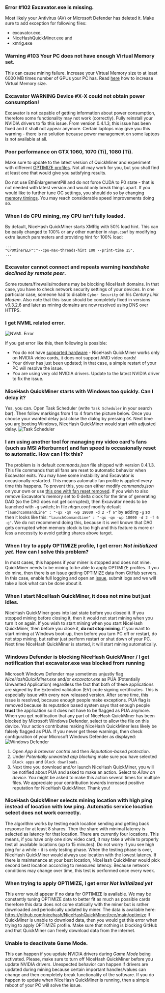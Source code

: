 ### Error #102 Excavator.exe is missing.
Most likely your Antivirus (AV) or Microsoft Defender has deleted it. Make sure to add exception for following files:
* excavator.exe,
* NiceHashQuickMiner.exe and
* xmrig.exe


### Warning #103 Your PC does not have enough Virtual Memory set. 
This can cause mining failure. Increase your Virtual Memory size to at least 6000 MB times number of GPUs your PC has. Read [here](https://www.nicehash.com/blog/post/how-to-increase-virtual-memory-on-windows) how to increase Virtual Memory size.


### Excavator WARNING Device #X-X could not obtain power consumption!
Excavator is not capable of getting information about power consumption, therefore some functionality may not work (correctly). Fully reinstall your NVIDIA drivers to fix this issue. From version 0.4.1.3, this issue has been fixed and it shall not appear anymore. Certain laptops may give you this warning - there is no solution because power management on some laptops is not available at all.


### Poor performance on GTX 1060, 1070 (Ti), 1080 (Ti).
Make sure to update to the latest version of QuickMiner and experiment with different [OPTIMIZE profiles](https://github.com/nicehash/NiceHashQuickMiner/wiki/One-click-Optimizations). Not all may work for you, but you shall find at least one that would give you satisfying results.

Do not use EthEnlargementPill and do not force CUDA to P0 state - that is not needed with latest version and would only break things apart. If you would like to further tune OC settings, you should do so by changing [memory timings](https://github.com/nicehash/NiceHashQuickMiner/wiki/Memory-timings). You may reach considerable speed improvements doing so.


### When I do CPU mining, my CPU isn't fully loaded.
By default, NiceHash QuickMiner starts XMRig with 50% load hint. This can be easily changed to 100% or any other number in `nhqm.conf` by modifying extra launch parameters and providing hint for 100% load:
```
...
"CPUMinerELP":"--cpu-max-threads-hint 100 --print-time 15",
...
```


### Excavator cannot connect and repeats warning _handshake declined by remote peer_.

Some routers/firewalls/modems may be blocking NiceHash domains. In that case, you have to check network security settings of your devices. In one particular case, someone had to disable `Cyber Security` on his _Century Link Modem_. Also note that this issue should be completely fixed in versions v0.3.2.6 and later as mining domains are now resolved using DNS over HTTPS.


### I get NVML related error.
![NVML Error](https://github.com/nicehash/NiceHashQuickMiner/blob/main/images/nvml_error.png?raw=true)

If you get error like this, then following is possible:
- You do not have [supported hardware](https://github.com/nicehash/NiceHashQuickMiner/wiki/Supported-hardware) - NiceHash QuickMiner works only on NVIDIA video cards, it does not support AMD video cards!
- Your driver has just been updated; in that case, a simple restart of your PC will resolve the issue.
- You are using very old NVIDIA drivers. Update to the latest NVIDIA driver to fix the issue.


### NiceHash QuickMiner starts with Windows too quickly. Can I delay it?
Yes, you can. Open Task Scheduler (write `Task Scheduler` in your search bar). Then follow markings from 1 to 4 from the picture below. Once you choose your wanted delay just close the dialog by pressing `OK`. Next time you are booting Windows, NiceHash QuickMiner would start with adjusted delay.
![Task Scheduler](https://github.com/nicehash/NiceHashQuickMiner/blob/main/images/ts_delay.png?raw=true)


### I am using another tool for managing my video card's fans (such as MSI Afterburner) and fan speed is occasionally reset to automatic. How can I fix this?
The problem is in default _commands.json_ file shipped with version 0.4.1.3. This file commands that all fans are reset to automatic behavior when Excavator exits. You may have some instability and Excavator is occasionally restarted. This means automatic fan profile is applied every time this happens. To prevent this, you can either modify _commands.json_ on your own or use [this one with fan reset removed](https://github.com/nicehash/NiceHashQuickMiner/blob/main/optimize/default_commands.json). If you wish to also remove Excavator's memory set to 0 delta clock for the time of generating DAG (so the DAG does not get corrupted), then Excavator needs to be launched with `-g` switch; In file _nhqm.conf_ modify default `"launchCommandLine" : "-qx -qm -wp 18000 -d 2 -f 6"` by adding `-g` so then it looks like this: `"launchCommandLine" : "-qx -qm -wp 18000 -d 2 -f 6 -g"`. We do not recommend doing this, because it is well known that DAG gets corrupted when memory clock is too high and this feature is more or less a necessity to avoid getting shares above target.


### When I try to apply OPTIMIZE profile, I get error: _Not initialized yet_. How can I solve this problem?
In most cases, this happens if your miner is stopped and does not mine. QuickMiner needs to be mining to be able to apply OPTIMIZE profiles. If you do mine, then there is an issue getting OPTIMIZE data from GitHub servers. In this case, enable full logging and open an [issue](https://github.com/nicehash/NiceHashQuickMiner/issues), submit logs and we will take a look what can be done about it.


### When I start NiceHash QuickMiner, it does not mine but just idles.
NiceHash QuickMiner goes into last state before you closed it. If you stopped mining before closing it, then it would not start mining when you turn it on again. If you wish to start mining when you start NiceHash QuickMiner, then before you close it, **do not stop mining**. If you want to start mining at Windows boot-up, then before you turn PC off or restart, do not stop mining, but rather just perform restart or shut down of your PC. Next time NiceHash QuickMiner is started, it will start mining automatically.


<a name="defender-issue"></a>
### Windows Defender is blocking NiceHash QuickMiner / I get notification that excavator.exe was blocked from running
Microsoft Windows Defender may sometimes unjustly flag _NiceHashQuickMiner.exe_ and/or _excavator.exe_ as PUA (Potentially Unwanted Application) regardless the fact that both of these applications are signed by the Extended validation (EV) code signing certificates. This is especially issue with every new released version. After some time, this issue is resolved, because enough people make exceptions. PUA flag is removed because its reputation based system says that enough people **trust** the application so it does not have to be flagged as PUA anymore. When you get notification that any part of NiceHash QuickMiner has been blocked by Microsoft Windows Defender, select to allow the file on this device. Your action contributes making NiceHash QuickMiner less likely be falsely flagged as PUA. If you never get these warnings, then check configuration of your Microsoft Windows Defender as displayed:
![Windows Defender](https://github.com/nicehash/NiceHashQuickMiner/blob/main/images/pua.png?raw=true)
1. Open _App & browser control_ and then _Reputation-based protection_. 
2. Under _Potentially unwanted app blocking_ make sure you have selected `Block apps` and `Block downloads`.
3. Next time you download and/or launch NiceHash QuickMiner, you will be notified about PUA and asked to make an action. Select to _Allow on device_. You might be asked to make this action several times for multiple files.
We appreciate your contribution towards increased positive reputation for NiceHash QuickMiner. Thank you!


### NiceHash QuickMiner selects mining location with high ping instead of location with low ping. Automatic service location select does not work correctly.
The algorithm works by testing each location sending and getting back response for at least 8 shares. Then the share with minimal latency is selected as latency for that location. There are currently four locations. This means, if you have only one slow video card, it may take a while to properly test all available locations (up to 15 minutes). Do not worry if you see high ping for a while - it is only testing phase. When the testing phase is over, NiceHash QuickMiner would always use location with the lowest latency. If there is maintenance at your best location, NiceHash QuickMiner would pick second best location according to measured latency. Because network conditions may change over time, this test is performed once every week.


### When trying to apply OPTIMIZE, I get error _Not initialized yet_
This error would appear if no data for OPTIMIZE is available. We may be constantly tuning OPTIMIZE data to better fit as much as possible cards therefore this data does not come statically with the miner but is rather downloaded and periodically updated by miner. The data is available here: https://github.com/nicehash/NiceHashQuickMiner/tree/main/optimize If QuickMiner is unable to download data, then you would get this error when trying to apply OPTIMIZE profile. Make sure that nothing is blocking GitHub and that QuickMiner can freely download data from the internet.


### Unable to deactivate Game Mode.
This can happen if you update NVIDIA drivers during _Game Mode_ being activated. Please, make sure to turn off NiceHash QuickMiner before you update NVIDIA drivers. Unexpected behavior can happen if drivers are updated during mining because certain important handles/values can change and then completely break functionality of the software. If you do happen to update when NiceHash QuickMiner is running, then a simple reboot of your PC will solve the issue.
